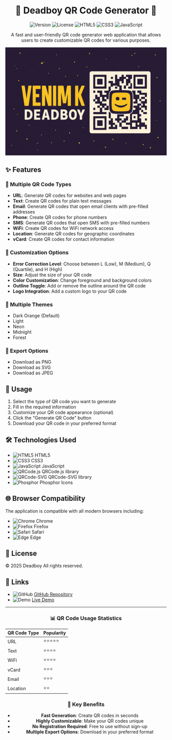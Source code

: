 <div align="center">

# 🔳 Deadboy QR Code Generator 🔲

<img src="https://img.shields.io/badge/version-1.0.0-blue.svg" alt="Version"> <img src="https://img.shields.io/badge/license-Custom-green.svg" alt="License"> <img src="https://img.shields.io/badge/HTML5-E34F26?style=flat&logo=html5&logoColor=white" alt="HTML5"> <img src="https://img.shields.io/badge/CSS3-1572B6?style=flat&logo=css3&logoColor=white" alt="CSS3"> <img src="https://img.shields.io/badge/JavaScript-F7DF1E?style=flat&logo=javascript&logoColor=black" alt="JavaScript">

A fast and user-friendly QR code generator web application that allows users to create customizable QR codes for various purposes.

![Deadboy QR Code Generator](./QrCodeGenerator.png)

</div>

## ✨ Features

### 📱 Multiple QR Code Types
- **URL**: Generate QR codes for websites and web pages
- **Text**: Create QR codes for plain text messages
- **Email**: Generate QR codes that open email clients with pre-filled addresses
- **Phone**: Create QR codes for phone numbers
- **SMS**: Generate QR codes that open SMS with pre-filled numbers
- **WiFi**: Create QR codes for WiFi network access
- **Location**: Generate QR codes for geographic coordinates
- **vCard**: Create QR codes for contact information

### 🎨 Customization Options
- **Error Correction Level**: Choose between L (Low), M (Medium), Q (Quartile), and H (High)
- **Size**: Adjust the size of your QR code
- **Color Customization**: Change foreground and background colors
- **Outline Toggle**: Add or remove the outline around the QR code
- **Logo Integration**: Add a custom logo to your QR code

### 🌈 Multiple Themes
- Dark Orange (Default)
- Light
- Neon
- Midnight
- Forest

### 💾 Export Options
- Download as PNG
- Download as SVG
- Download as JPEG

## 🚀 Usage

1. Select the type of QR code you want to generate
2. Fill in the required information
3. Customize your QR code appearance (optional)
4. Click the "Generate QR Code" button
5. Download your QR code in your preferred format

## 🛠️ Technologies Used

- <img src="https://img.shields.io/badge/HTML5-E34F26?style=flat&logo=html5&logoColor=white" alt="HTML5"> HTML5
- <img src="https://img.shields.io/badge/CSS3-1572B6?style=flat&logo=css3&logoColor=white" alt="CSS3"> CSS3
- <img src="https://img.shields.io/badge/JavaScript-F7DF1E?style=flat&logo=javascript&logoColor=black" alt="JavaScript"> JavaScript
- <img src="https://img.shields.io/badge/QRCode.js-000000?style=flat" alt="QRCode.js"> QRCode.js library
- <img src="https://img.shields.io/badge/QRCode--SVG-000000?style=flat" alt="QRCode-SVG"> QRCode-SVG library
- <img src="https://img.shields.io/badge/Phosphor-3D3D3D?style=flat" alt="Phosphor"> Phosphor Icons

## 🌐 Browser Compatibility

The application is compatible with all modern browsers including:
- <img src="https://img.shields.io/badge/Google_Chrome-4285F4?style=flat&logo=GoogleChrome&logoColor=white" alt="Chrome"> Chrome
- <img src="https://img.shields.io/badge/Firefox-FF7139?style=flat&logo=Firefox&logoColor=white" alt="Firefox"> Firefox
- <img src="https://img.shields.io/badge/Safari-000000?style=flat&logo=Safari&logoColor=white" alt="Safari"> Safari
- <img src="https://img.shields.io/badge/Edge-0078D7?style=flat&logo=Microsoft-edge&logoColor=white" alt="Edge"> Edge

## 📄 License

© 2025 Deadboy All rights reserved.

## 🔗 Links

- <img src="https://img.shields.io/badge/GitHub-181717?style=flat&logo=github&logoColor=white" alt="GitHub"> [GitHub Repository](https://github.com/venimk/QR-code-generator)
- <img src="https://img.shields.io/badge/Demo-FF5800?style=flat&logo=github-pages&logoColor=white" alt="Demo"> [Live Demo](https://venimk.github.io/-generate-QR-code/)

---

<div align="center">

### 📊 QR Code Usage Statistics

| QR Code Type | Popularity |
|-------------|------------|
| URL | ⭐⭐⭐⭐⭐ |
| Text | ⭐⭐⭐⭐ |
| WiFi | ⭐⭐⭐⭐ |
| vCard | ⭐⭐⭐ |
| Email | ⭐⭐⭐ |
| Location | ⭐⭐ |

### 🎯 Key Benefits

- **Fast Generation**: Create QR codes in seconds
- **Highly Customizable**: Make your QR codes unique
- **No Registration Required**: Free to use without sign-up
- **Multiple Export Options**: Download in your preferred format

</div>
